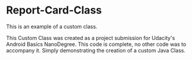 # Report-Card-Class

This is an example of a custom class.

This Custom Class was created as a project submission for Udacity's Android Basics NanoDegree.
This code is complete, no other code was to accompany it.  Simply demonstrating the creation of a custom Java Class.
